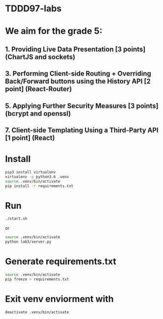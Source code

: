 # TDDD97-labs

# We aim for the grade 5:
## 1. Providing Live Data Presentation [3 points] (ChartJS and sockets)
## 3. Performing Client-side Routing + Overriding Back/Forward buttons using the History API [2 point] (React-Router)
## 5. Applying Further Security Measures [3 points] (bcrypt and openssl)  
## 7. Client-side Templating Using a Third-Party API [1 point] (React)


# Install
```bash
pip3 install virtualenv
virtualenv -p python3.6 .venv
source .venv/bin/activate
pip install -r requirements.txt 
```

# Run
```bash
./start.sh
```

or

```bash
source .venv/bin/activate
python lab3/server.py
```

# Generate requirements.txt
```bash
source .venv/bin/activate
pip freeze > requirements.txt
```

# Exit venv enviorment with
```bash
deactivate .venv/bin/activate
```
